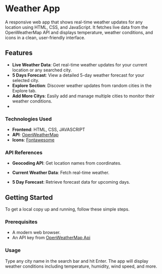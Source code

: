 # Weather App

A responsive web app that shows real-time weather updates for any location using HTML, CSS, and JavaScript. It fetches live data from the OpenWeatherMap API and displays temperature, weather conditions, and icons in a clean, user-friendly interface.

## Features

- **Live Weather Data**: Get real-time weather updates for your current location or any searched city.
- **5 Days Forecast**: View a detailed 5-day weather forecast for your selected city.
- **Explore Section**: Discover weather updates from random cities in the Explore tab.
- **Add More Citys**: Easily add and manage multiple cities to monitor their weather conditions.
- 
### Technologies Used 

- **Frontend**: HTML, CSS, JAVASCRIPT
- **API**: [OpenWeatherMap](https://openweathermap.org/)
- **Icons**: [Fontawesome](https://fontawesome.com/)

### API References

- **Geocoding API**: Get location names from coordinates.

- **Current Weather Data**: Fetch real-time weather.

- **5 Day Forecast**: Retrieve forecast data for upcoming days.

## Getting Started

To get a local copy up and running, follow these simple steps.

### Prerequisites

- A modern web browser.
- An API key from [OpenWeatherMap Api](https://home.openweathermap.org/api_keys)

### Usage

Type any city name in the search bar and hit Enter. The app will display weather conditions including temperature, humidity, wind speed, and more.
